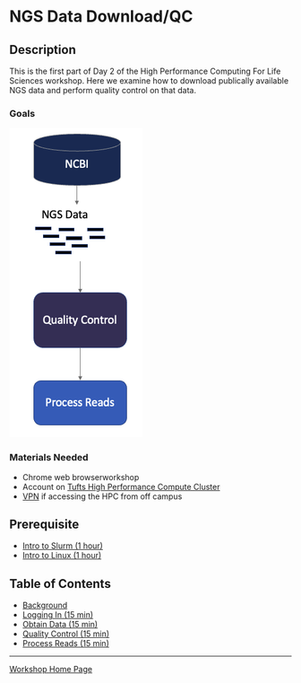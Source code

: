# NGS Data Download/QC

## Description

This is the first part of Day 2 of the High Performance Computing For Life Sciences workshop. Here we examine how to download publically available NGS data and perform quality control on that data.

### Goals

![](./images/day2workflow.PNG)

### Materials Needed

- Chrome web browserworkshop
- Account on [Tufts High Performance Compute Cluster](https://it.tufts.edu/research-technology/high-performance-computing)
- [VPN](https://access.tufts.edu/vpn) if accessing the HPC from off campus

## Prerequisite

- [Intro to Slurm (1 hour)](../IntroToSlurm/README.md)
- [Intro to Linux (1 hour)](../IntroToLinux/IntroToLinux1.md)


## Table of Contents

- [Background](lessons/lesson1.md)
- [Logging In (15 min)](lessons/lesson2.md)
- [Obtain Data (15 min)](lessons/lesson3.md)
- [Quality Control (15 min)](lesssons/lesson4.md)
- [Process Reads (15 min)](lessons/lesson5.md)

_________________________________________________________________________________________________________________________________________________________

[Workshop Home Page](../index.md)
